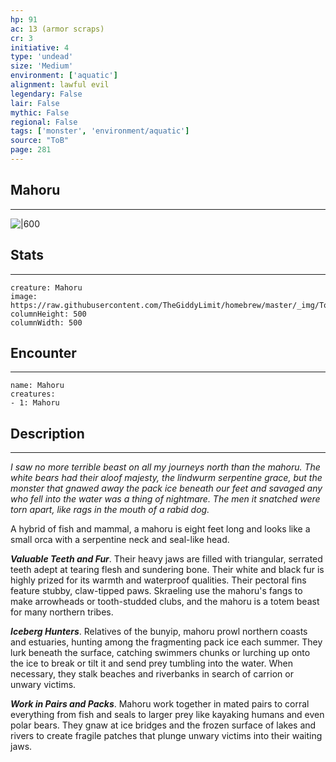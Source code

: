 ```yaml
---
hp: 91
ac: 13 (armor scraps)
cr: 3
initiative: 4
type: 'undead'    
size: 'Medium'
environment: ['aquatic']
alignment: lawful evil
legendary: False
lair: False
mythic: False
regional: False
tags: ['monster', 'environment/aquatic']
source: "ToB"
page: 281
---
```


## Mahoru
---

![|600](https://raw.githubusercontent.com/TheGiddyLimit/homebrew/master/_img/ToB/Mahoru.webp)

## Stats
---

```statblock
creature: Mahoru
image: https://raw.githubusercontent.com/TheGiddyLimit/homebrew/master/_img/ToB/token/Mahoru.png
columnHeight: 500
columnWidth: 500
```

## Encounter
---

```encounter-table
name: Mahoru
creatures:
- 1: Mahoru
```

## Description
---
_I saw no more terrible beast on all my journeys north than the mahoru. The white bears had their aloof majesty, the lindwurm serpentine grace, but the monster that gnawed away the pack ice beneath our feet and savaged any who fell into the water was a thing of nightmare. The men it snatched were torn apart, like rags in the mouth of a rabid dog._

A hybrid of fish and mammal, a mahoru is eight feet long and looks like a small orca with a serpentine neck and seal-like head.

**_Valuable Teeth and Fur_**. Their heavy jaws are filled with triangular, serrated teeth adept at tearing flesh and sundering bone. Their white and black fur is highly prized for its warmth and waterproof qualities. Their pectoral fins feature stubby, claw-tipped paws. Skraeling use the mahoru's fangs to make arrowheads or tooth-studded clubs, and the mahoru is a totem beast for many northern tribes.

**_Iceberg Hunters_**. Relatives of the bunyip, mahoru prowl northern coasts and estuaries, hunting among the fragmenting pack ice each summer. They lurk beneath the surface, catching swimmers chunks or lurching up onto the ice to break or tilt it and send prey tumbling into the water. When necessary, they stalk beaches and riverbanks in search of carrion or unwary victims.

**_Work in Pairs and Packs_**. Mahoru work together in mated pairs to corral everything from fish and seals to larger prey like kayaking humans and even polar bears. They gnaw at ice bridges and the frozen surface of lakes and rivers to create fragile patches that plunge unwary victims into their waiting jaws.






